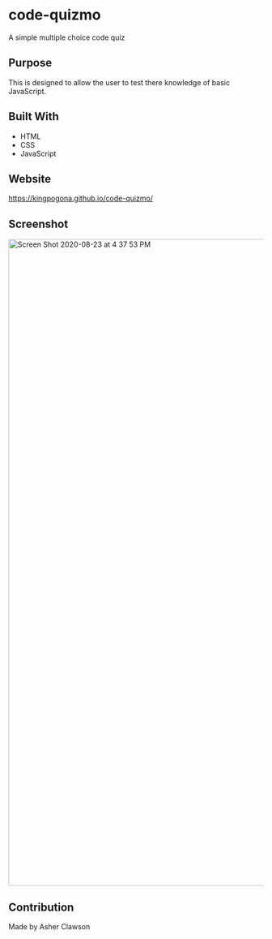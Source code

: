 # code-quizmo
A simple multiple choice code quiz


## Purpose
This is designed to allow the user to test there knowledge of basic JavaScript.

## Built With
* HTML
* CSS
* JavaScript

## Website
https://kingpogona.github.io/code-quizmo/

## Screenshot
<img width="1275" alt="Screen Shot 2020-08-23 at 4 37 53 PM" src="https://user-images.githubusercontent.com/31211822/90990484-26925700-e55f-11ea-8809-ea3a630527cd.png">



## Contribution
Made by Asher Clawson



